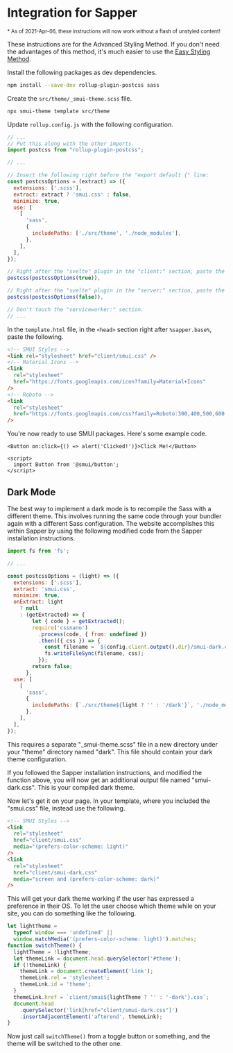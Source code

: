 # Integration for Sapper

<sub>\* As of 2021-Apr-06, these instructions will now work without a flash of unstyled content!</sub>

These instructions are for the Advanced Styling Method. If you don't need the advantages of this method, it's much easier to use the [Easy Styling Method](/SASS.md#easy-styling-method).

Install the following packages as dev dependencies.

```sh
npm install --save-dev rollup-plugin-postcss sass
```

Create the `src/theme/_smui-theme.scss` file.

```sh
npx smui-theme template src/theme
```

Update `rollup.config.js` with the following configuration.

```js
// ...
// Put this along with the other imports.
import postcss from "rollup-plugin-postcss";

// ...

// Insert the following right before the "export default {" line:
const postcssOptions = (extract) => ({
  extensions: ['.scss'],
  extract: extract ? 'smui.css' : false,
  minimize: true,
  use: [
    [
      'sass',
      {
        includePaths: ['./src/theme', './node_modules'],
      },
    ],
  ],
});

// Right after the "svelte" plugin in the "client:" section, paste the following plugin.
postcss(postcssOptions(true)),

// Right after the "svelte" plugin in the "server:" section, paste the following plugin.
postcss(postcssOptions(false)),

// Don't touch the "serviceworker:" section.
// ...
```

In the `template.html` file, in the `<head>` section right after `%sapper.base%`, paste the following.

```html
<!-- SMUI Styles -->
<link rel="stylesheet" href="client/smui.css" />
<!-- Material Icons -->
<link
  rel="stylesheet"
  href="https://fonts.googleapis.com/icon?family=Material+Icons"
/>
<!-- Roboto -->
<link
  rel="stylesheet"
  href="https://fonts.googleapis.com/css?family=Roboto:300,400,500,600,700"
/>
```

You're now ready to use SMUI packages. Here's some example code.

```svelte
<Button on:click={() => alert('Clicked!')}>Click Me!</Button>

<script>
  import Button from '@smui/button';
</script>
```

## Dark Mode

The best way to implement a dark mode is to recompile the Sass with a different theme. This involves running the same code through your bundler again with a different Sass configuration. The website accomplishes this within Sapper by using the following modified code from the Sapper installation instructions.

```js
import fs from 'fs';

// ...

const postcssOptions = (light) => ({
  extensions: ['.scss'],
  extract: 'smui.css',
  minimize: true,
  onExtract: light
    ? null
    : (getExtracted) => {
        let { code } = getExtracted();
        require('cssnano')
          .process(code, { from: undefined })
          .then(({ css }) => {
            const filename = `${config.client.output().dir}/smui-dark.css`;
            fs.writeFileSync(filename, css);
          });
        return false;
      },
  use: [
    [
      'sass',
      {
        includePaths: [`./src/theme${light ? '' : '/dark'}`, './node_modules'],
      },
    ],
  ],
});
```

This requires a separate "\_smui-theme.scss" file in a new directory under your "theme" directory named "dark". This file should contain your dark theme configuration.

If you followed the Sapper installation instructions, and modified the function above, you will now get an additional output file named "smui-dark.css". This is your compiled dark theme.

Now let's get it on your page. In your template, where you included the "smui.css" file, instead use the following.

```html
<!-- SMUI Styles -->
<link
  rel="stylesheet"
  href="client/smui.css"
  media="(prefers-color-scheme: light)"
/>
<link
  rel="stylesheet"
  href="client/smui-dark.css"
  media="screen and (prefers-color-scheme: dark)"
/>
```

This will get your dark theme working if the user has expressed a preference in their OS. To let the user choose which theme while on your site, you can do something like the following.

```js
let lightTheme =
  typeof window === 'undefined' ||
  window.matchMedia('(prefers-color-scheme: light)').matches;
function switchTheme() {
  lightTheme = !lightTheme;
  let themeLink = document.head.querySelector('#theme');
  if (!themeLink) {
    themeLink = document.createElement('link');
    themeLink.rel = 'stylesheet';
    themeLink.id = 'theme';
  }
  themeLink.href = `client/smui${lightTheme ? '' : '-dark'}.css`;
  document.head
    .querySelector('link[href="client/smui-dark.css"]')
    .insertAdjacentElement('afterend', themeLink);
}
```

Now just call `switchTheme()` from a toggle button or something, and the theme will be switched to the other one.
